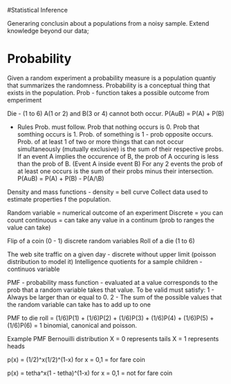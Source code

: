 #Statistical Inference

Generaring conclusin about a populations from a noisy sample. 
Extend knowledge beyond our data;


# Probability

Given a random experiment a probability measure is a population quantiy that summarizes the randomness.
Probability is a conceptual thing that exists in the population.
Prob - function takes a possible outcome from emperiment

Die - (1 to 6) A(1 or 2) and B(3 or 4) cannot both occur.
P(AuB) = P(A) + P(B)

* Rules Prob. must follow.
Prob that nothing occurs is 0.
Prob that somthing occurs is 1.
Prob. of something is 1 - prob opposite occurs. 
Prob. of at least 1 of two or more things that can not occur simultaneously (mutually exclusive) is the sum of their respective probs.
If an event A implies the occurence of B, the prob of A occuring is less than the prob of B.
(Event A inside event B)
For any 2 events the prob of at least one occurs is the sum of their probs minus their intersection.
P(AuB) = P(A) + P(B) - P(A/\B)

Density and mass functions - density = bell curve 
Collect data used to estimate properties f the population.

Random variable = numerical outcome of an experiment
Discrete = you can count
continuous = can take any value in a continum (prob to ranges the value can take)

Flip of a coin (0 - 1) discrete random variables
Roll of a die (1 to 6)

The web site traffic on a given day - discrete without upper limit (poisson distribution to model it)
Intelligence quotients for a sample children - continuos variable

PMF - probability mass function - evaluated at a value corresponds to the prob that a random variable takes that value.
To be valid must satisfy:
1 - Always be larger than or equal to 0.
2 - The sum of the possible values that the random variable can take has to add up to one

PMF to die roll = (1/6)P(1) + (1/6)P(2) + (1/6)P(3) + (1/6)P(4) + (1/6)P(5) +(1/6)P(6) = 1
binomial, canonical and poisson.

Example PMF
Bernouilli distribution
X = 0 represents tails
X = 1 represents heads
 
p(x) = (1/2)^x(1/2)^(1-x) for x = 0,1 = for fare coin

p(x) = tetha^x(1 - tetha)^(1-x) for x = 0,1 = not for fare coin 

